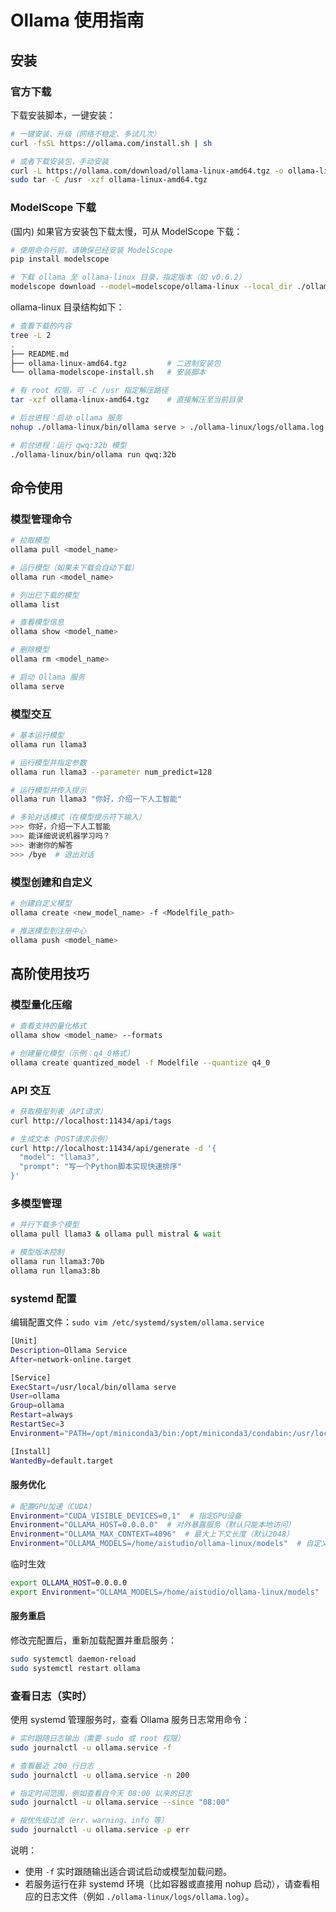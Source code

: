 # Ollama 使用指南

## 安装

### 官方下载

下载安装脚本，一键安装：

```bash
# 一键安装、升级（网络不稳定、多试几次）
curl -fsSL https://ollama.com/install.sh | sh

# 或者下载安装包，手动安装
curl -L https://ollama.com/download/ollama-linux-amd64.tgz -o ollama-linux-amd64.tgz
sudo tar -C /usr -xzf ollama-linux-amd64.tgz
```

### ModelScope 下载

(国内) 如果官方安装包下载太慢，可从 ModelScope 下载：

```bash
# 使用命令行前，请确保已经安装 ModelScope
pip install modelscope

# 下载 ollama 至 ollama-linux 目录，指定版本（如 v0.6.2）
modelscope download --model=modelscope/ollama-linux --local_dir ./ollama-linux --revision v0.6.2
```

ollama-linux 目录结构如下：

```bash
# 查看下载的内容
tree -L 2
.
├── README.md
├── ollama-linux-amd64.tgz         # 二进制安装包
└── ollama-modelscope-install.sh   # 安装脚本

# 有 root 权限，可 -C /usr 指定解压路径
tar -xzf ollama-linux-amd64.tgz    # 直接解压至当前目录

# 后台进程：启动 ollama 服务
nohup ./ollama-linux/bin/ollama serve > ./ollama-linux/logs/ollama.log 2>&1 &

# 前台进程：运行 qwq:32b 模型
./ollama-linux/bin/ollama run qwq:32b
```

## 命令使用

### 模型管理命令

```bash
# 拉取模型
ollama pull <model_name>

# 运行模型（如果未下载会自动下载）
ollama run <model_name>

# 列出已下载的模型
ollama list

# 查看模型信息
ollama show <model_name>

# 删除模型
ollama rm <model_name>

# 启动 Ollama 服务
ollama serve
```

### 模型交互

```bash
# 基本运行模型
ollama run llama3

# 运行模型并指定参数
ollama run llama3 --parameter num_predict=128

# 运行模型并传入提示
ollama run llama3 "你好，介绍一下人工智能"

# 多轮对话模式（在模型提示符下输入）
>>> 你好，介绍一下人工智能
>>> 能详细说说机器学习吗？
>>> 谢谢你的解答
>>> /bye  # 退出对话
```

### 模型创建和自定义

```bash
# 创建自定义模型
ollama create <new_model_name> -f <Modelfile_path>

# 推送模型到注册中心
ollama push <model_name>
```

## 高阶使用技巧

### 模型量化压缩

```bash
# 查看支持的量化格式
ollama show <model_name> --formats

# 创建量化模型（示例：q4_0格式）
ollama create quantized_model -f Modelfile --quantize q4_0
```

### API 交互

```bash
# 获取模型列表（API请求）
curl http://localhost:11434/api/tags

# 生成文本（POST请求示例）
curl http://localhost:11434/api/generate -d '{
  "model": "llama3",
  "prompt": "写一个Python脚本实现快速排序"
}'
```

### 多模型管理

```bash
# 并行下载多个模型
ollama pull llama3 & ollama pull mistral & wait

# 模型版本控制
ollama run llama3:70b
ollama run llama3:8b
```

### systemd 配置

编辑配置文件：`sudo vim /etc/systemd/system/ollama.service`

```bash
[Unit]
Description=Ollama Service
After=network-online.target

[Service]
ExecStart=/usr/local/bin/ollama serve
User=ollama
Group=ollama
Restart=always
RestartSec=3
Environment="PATH=/opt/miniconda3/bin:/opt/miniconda3/condabin:/usr/local/sbin:/usr/local/bin:/usr/sbin:/usr/bin:/sbin:/bin:/usr/games:/usr/local/games:/snap/bin"

[Install]
WantedBy=default.target
```

#### 服务优化

```bash
# 配置GPU加速（CUDA）
Environment="CUDA_VISIBLE_DEVICES=0,1"  # 指定GPU设备
Environment="OLLAMA_HOST=0.0.0.0"  # 对外暴露服务（默认只能本地访问）
Environment="OLLAMA_MAX_CONTEXT=4096"  # 最大上下文长度（默认2048）
Environment="OLLAMA_MODELS=/home/aistudio/ollama-linux/models"  # 自定义模型存储路径
```

临时生效
```bash
export OLLAMA_HOST=0.0.0.0
export Environment="OLLAMA_MODELS=/home/aistudio/ollama-linux/models"
```


#### 服务重启
修改完配置后，重新加载配置并重启服务：

```bash
sudo systemctl daemon-reload
sudo systemctl restart ollama
```

### 查看日志（实时）

使用 systemd 管理服务时，查看 Ollama 服务日志常用命令：

```bash
# 实时跟随日志输出（需要 sudo 或 root 权限）
sudo journalctl -u ollama.service -f

# 查看最近 200 行日志
sudo journalctl -u ollama.service -n 200

# 指定时间范围，例如查看自今天 08:00 以来的日志
sudo journalctl -u ollama.service --since "08:00"

# 按优先级过滤（err、warning、info 等）
sudo journalctl -u ollama.service -p err
```

说明：
- 使用 `-f` 实时跟随输出适合调试启动或模型加载问题。
- 若服务运行在非 systemd 环境（比如容器或直接用 nohup 启动），请查看相应的日志文件（例如 `./ollama-linux/logs/ollama.log`）。
